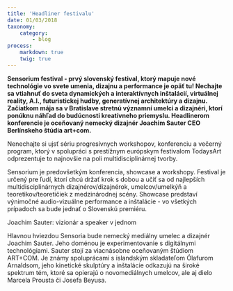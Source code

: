 ```yaml
---
title: 'Headliner festivalu'
date: 01/03/2018
taxonomy:
    category:
        - blog
process:
    markdown: true
    twig: true
---
```


**Sensorium festival - prvý slovenský festival, ktorý mapuje nové technológie vo svete umenia, dizajnu a performance je opäť tu! Nechajte sa vtiahnuť do sveta dynamických a interaktívnych inštalácií, virtuálnej reality, A.I., futuristickej hudby, generatívnej architektúry a dizajnu. Začiatkom mája sa v Bratislave stretnú významní umelci a dizajnéri, ktorí ponúknu náhľad do budúcnosti kreatívneho priemyslu. Headlinerom konferencie je oceňovaný nemecký dizajnér Joachim Sauter CEO Berlínskeho štúdia art+com.**




Nenechajte si ujsť sériu progresívnych workshopov, konferenciu a večerný program, ktorý v spolupráci s prestížnym európskym festivalom TodaysArt odprezentuje to najnovšie na poli multidisciplinárnej tvorby. 

Sensorium je predovšetkým konferencia, showcase a workshopy. Festival je určený pre ľudí, ktorí chcú držať krok s dobou a učiť sa od najlepších multidisciplinárnych dizajnérov/dizajnérok, umelcov/umelkýň a teoretikov/teoretičiek z medzinárodnej scény. Showcase predstaví výnimočné audio-vizuálne performance a inštalácie - vo všetkých prípadoch sa bude jednať o Slovenskú premiéru.

Joachim Sauter: vizionár a speaker v jednom


Hlavnou hviezdou Sensoria bude nemecký mediálny umelec a dizajnér Joachim Sauter. Jeho doménou je experimentovanie s digitálnymi technológiami. Sauter stojí za viacnásobne oceňovaným štúdiom ART+COM. Je známy spoluprácami s islandským skladateľom Ólafurom Arnaldsom, jeho kinetické skulptúry a inštalácie odkazujú na široké spektrum tém, ktoré sa opierajú o novomediálnych umelcov, ale aj dielo Marcela Prousta či Josefa Beyusa.
